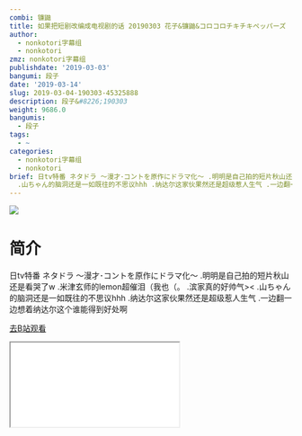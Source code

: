 ```yaml
---
combi: 镰鼬
title: 如果把短剧改编成电视剧的话 20190303 花子&镰鼬&コロコロチキチキペッパーズ
author:
  - nonkotori字幕组
  - nonkotori
zmz: nonkotori字幕组
publishdate: '2019-03-03'
bangumi: 段子
date: '2019-03-14'
slug: 2019-03-04-190303-45325888
description: 段子&#8226;190303
weight: 9686.0
bangumis:
  - 段子
tags:
  - ~
categories:
  - nonkotori字幕组
  - nonkotori
brief: 日tv特番 ネタドラ ～漫才･コントを原作にドラマ化～ .明明是自己拍的短片秋山还是看哭了w .米津玄师的lemon超催泪（我也（。 .滨家真的好帅气><
  .山ちゃん的脑洞还是一如既往的不思议hhh .纳达尔这家伙果然还是超级惹人生气 .一边翻一边想着纳达尔这个谁能得到好处啊
---
```

![](https://i.imgur.com/8srIjwB.jpg)
# 简介  
日tv特番 ネタドラ ～漫才･コントを原作にドラマ化～
.明明是自己拍的短片秋山还是看哭了w
.米津玄师的lemon超催泪（我也（。
.滨家真的好帅气><
.山ちゃん的脑洞还是一如既往的不思议hhh
.纳达尔这家伙果然还是超级惹人生气
.一边翻一边想着纳达尔这个谁能得到好处啊  

[去B站观看](https://www.bilibili.com/video/av45325888/)
<div class ="resp-container"><iframe class="testiframe" src="//player.bilibili.com/player.html?aid=45325888"", scrolling="no", allowfullscreen="true" > </iframe></div> 
